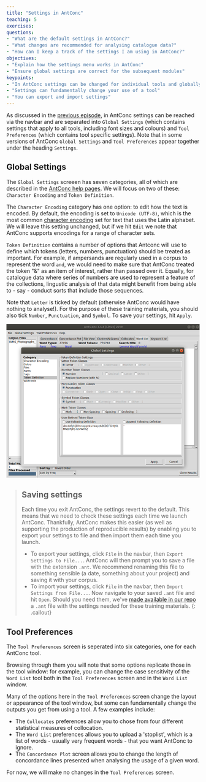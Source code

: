```yaml
---
title: "Settings in AntConc"
teaching: 5
exercises:
questions:
- "What are the default settings in AntConc?"
- "What changes are recommended for analysing catalogue data?"
- "How can I keep a track of the settings I am using in AntConc?"
objectives:
- "Explain how the settings menu works in AntConc"
- "Ensure global settings are correct for the subsequent modules"
keypoints:
- "In AntConc settings can be changed for individual tools and globally"
- "Settings can fundamentally change your use of a tool"
- "You can export and import settings"
---
```


As discussed in the [previous episode](https://cataloguelegacies.github.io/antconc.github.io/03-layout/index.html), in AntConc settings can be reached via the navbar and are separated into `Global Settings` (which contains settings that apply to all tools, including font sizes and colours) and `Tool Preferences` (which contains tool specific settings). Note that in some versions of AntConc `Global Settings` and `Tool Preferences` appear together under the heading `Settings`.

## Global Settings

The `Global Settings` screeen has seven categories, all of which are described in the [AntConc help pages](https://www.laurenceanthony.net/software/antconc/). We will focus on two of these: `Character Encoding` and `Token Definition`.

The `Character Encoding` category has one option: to edit how the text is encoded. By default, the encoding is set to `Unicode (UTF-8)`, which is the most common [character encoding](https://en.wikipedia.org/wiki/UTF-8) set for text that uses the Latin alphabet. We will leave this setting unchanged, but if we hit `Edit` we note that AntConc supports encodings for a range of character sets.

`Token Definition` contains a number of options that Antconc will use to define which tokens (letters, numbers, punctuation) should be treated as important. For example, if ampersands are regularly used in a corpus to represent the word `and`, we would need to make sure that AntConc treated the token "&" as an item of interest, rather than passed over it. Equally, for catalogue data where series of numbers are used to represent a feature of the collections, lingustic analysis of that data might benefit from being able to - say - conduct sorts that include those sequences.

Note that `Letter` is ticked by default (otherwise AntConc would have nothing to analyse!). For the purpose of these training materials, you should also tick `Number`, `Punctuation`, and `Symbol`. To save your settings, hit `Apply`.

![Correct global settings](../assets/antconc-global-settings.png)

> ## Saving settings
>
> Each time you exit AntConc, the settings revert to the default. This means that we need to check these settings each time we launch AntConc. Thankfully, AntConc makes this easier (as well as supporting the production of reproducible results) by enabling you to export your settings to file and then import them each time you launch.
>* To export your settings, click `File` in the navbar, then `Export Settings to File...`. AntConc will then prompt you to save a file with the extension `.ant`. We recommend renaming this file to something sensible (a date, something about your project) and saving it with your corpus.
>* To import your settings, click `File` in the navbar, then `Import Settings from File...`.  Now navigate to your saved `.ant` file and hit `Open`. Should you need them, we've [made available in our repo](https://github.com/CatalogueLegacies/antconc.github.io/tree/gh-pages/data) a `.ant` file with the settings needed for these training materials.
{: .callout}

## Tool Preferences

The `Tool Preferences` screen is seperated into six categories, one for each AntConc tool.

Browsing through them you will note that some options replicate those in the tool window: for example, you can change the case sensitivity of the `Word List` tool both in the `Tool Preferences` screen and in the `Word List` window. 

Many of the options here in the `Tool Preferences` screen change the layout or appearance of the tool window, but some can fundamentally change the outputs you get from using a tool. A few examples include:

- The `Collocates` preferences allow you to chose from four different statistical measures of collocation.
- The `Word List` preferences allows you to upload a 'stoplist', which is a list of words - usually very frequent words - that you want AntConc to ignore.
- The `Concordance Plot` screen allows you to change the length of concordance lines presented when analysing the usage of a given word.

For now, we will make no changes in the `Tool Preferences` screen.
